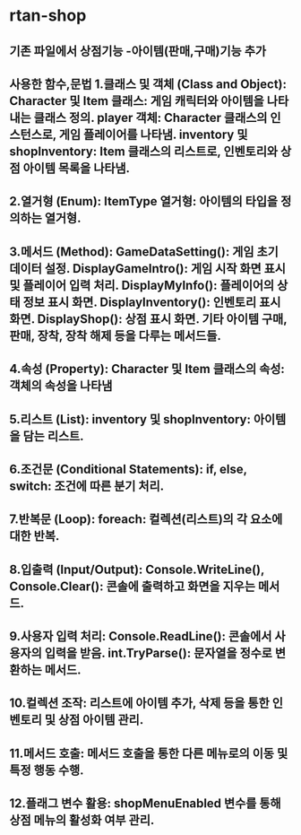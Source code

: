 # rtan-shop
기존 파일에서 상점기능
-아이템(판매,구매)기능 추가
---
사용한 함수,문법
1.클래스 및 객체 (Class and Object):
Character 및 Item 클래스: 게임 캐릭터와 아이템을 나타내는 클래스 정의.
player 객체: Character 클래스의 인스턴스로, 게임 플레이어를 나타냄.
inventory 및 shopInventory: Item 클래스의 리스트로, 인벤토리와 상점 아이템 목록을 나타냄.
---
2.열거형 (Enum):
ItemType 열거형: 아이템의 타입을 정의하는 열거형.
---
3.메서드 (Method):
GameDataSetting(): 게임 초기 데이터 설정.
DisplayGameIntro(): 게임 시작 화면 표시 및 플레이어 입력 처리.
DisplayMyInfo(): 플레이어의 상태 정보 표시 화면.
DisplayInventory(): 인벤토리 표시 화면.
DisplayShop(): 상점 표시 화면.
기타 아이템 구매, 판매, 장착, 장착 해제 등을 다루는 메서드들.
---
4.속성 (Property):
Character 및 Item 클래스의 속성: 객체의 속성을 나타냄
---
5.리스트 (List):
inventory 및 shopInventory: 아이템을 담는 리스트.
---
6.조건문 (Conditional Statements):
if, else, switch: 조건에 따른 분기 처리.
---
7.반복문 (Loop):
foreach: 컬렉션(리스트)의 각 요소에 대한 반복.
---
8.입출력 (Input/Output):
Console.WriteLine(), Console.Clear(): 콘솔에 출력하고 화면을 지우는 메서드.
---
9.사용자 입력 처리:
Console.ReadLine(): 콘솔에서 사용자의 입력을 받음.
int.TryParse(): 문자열을 정수로 변환하는 메서드.
---
10.컬렉션 조작:
리스트에 아이템 추가, 삭제 등을 통한 인벤토리 및 상점 아이템 관리.
---
11.메서드 호출:
메서드 호출을 통한 다른 메뉴로의 이동 및 특정 행동 수행.
---
12.플래그 변수 활용:
shopMenuEnabled 변수를 통해 상점 메뉴의 활성화 여부 관리.
---
